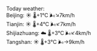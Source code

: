 Today weather:  
Beijing: ☀️ 🌡️+1°C 🌬️↘7km/h  
Tianjin: ☀️ 🌡️+4°C 🌬️↙7km/h  
Shijiazhuang: ☁️ 🌡️+3°C 🌬️↙4km/h  
Tangshan: ☀️ 🌡️+3°C 🌬️→9km/h  
